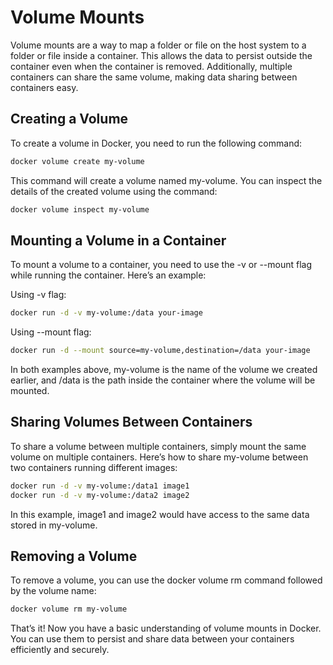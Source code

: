 # Volume Mounts

Volume mounts are a way to map a folder or file on the host system to a folder or file inside a container. This allows the data to persist outside the container even when the container is removed. Additionally, multiple containers can share the same volume, making data sharing between containers easy.

## Creating a Volume

To create a volume in Docker, you need to run the following command:

```bash
docker volume create my-volume
```

This command will create a volume named my-volume. You can inspect the details of the created volume using the command:

```bash
docker volume inspect my-volume
```

## Mounting a Volume in a Container

To mount a volume to a container, you need to use the -v or --mount flag while running the container. Here’s an example:

Using -v flag:

```bash
docker run -d -v my-volume:/data your-image
```

Using --mount flag:

```bash
docker run -d --mount source=my-volume,destination=/data your-image
```

In both examples above, my-volume is the name of the volume we created earlier, and /data is the path inside the container where the volume will be mounted.

## Sharing Volumes Between Containers

To share a volume between multiple containers, simply mount the same volume on multiple containers. Here’s how to share my-volume between two containers running different images:

```bash
docker run -d -v my-volume:/data1 image1
docker run -d -v my-volume:/data2 image2
```

In this example, image1 and image2 would have access to the same data stored in my-volume.

## Removing a Volume

To remove a volume, you can use the docker volume rm command followed by the volume name:

```bash
docker volume rm my-volume
```

That’s it! Now you have a basic understanding of volume mounts in Docker. You can use them to persist and share data between your containers efficiently and securely.
